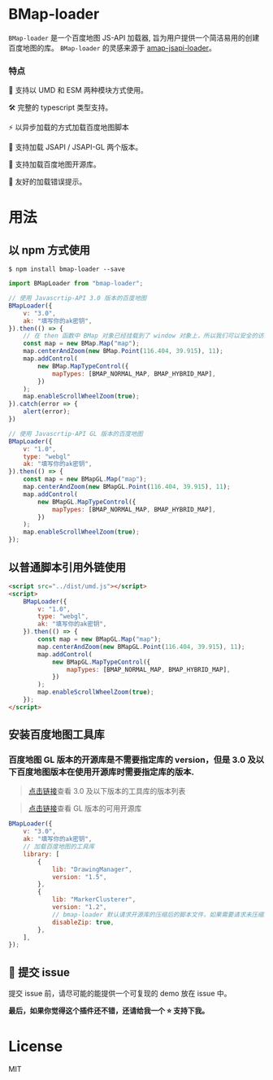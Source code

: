 # BMap-loader

`BMap-loader` 是一个百度地图 JS-API 加载器, 旨为用户提供一个简洁易用的创建百度地图的库。 `BMap-loader` 的灵感来源于 [amap-jsapi-loader](https://www.npmjs.com/package/@amap/amap-jsapi-loader)。

### 特点

🎨 支持以 UMD 和 ESM 两种模块方式使用。

🛠️ 完整的 typescript 类型支持。

⚡ 以异步加载的方式加载百度地图脚本

🌱 支持加载 JSAPI / JSAPI-GL 两个版本。

📃 支持加载百度地图开源库。

🔑 友好的加载错误提示。

# 用法

## 以 npm 方式使用

```shell
$ npm install bmap-loader --save
```

```js
import BMapLoader from "bmap-loader";

// 使用 Javascrtip-API 3.0 版本的百度地图
BMapLoader({
    v: "3.0",
    ak: "填写你的ak密钥",
}).then(() => {
    // 在 then 函数中 BMap 对象已经挂载到了 window 对象上，所以我们可以安全的访问 BMap 对象的属性和方法
    const map = new BMap.Map("map");
    map.centerAndZoom(new BMap.Point(116.404, 39.915), 11);
    map.addControl(
        new BMap.MapTypeControl({
            mapTypes: [BMAP_NORMAL_MAP, BMAP_HYBRID_MAP],
        })
    );
    map.enableScrollWheelZoom(true);
}).catch(error => {
    alert(error);
})

// 使用 Javascrtip-API GL 版本的百度地图
BMapLoader({
    v: "1.0",
    type: "webgl"
    ak: "填写你的ak密钥",
}).then(() => {
    const map = new BMapGL.Map("map");
    map.centerAndZoom(new BMapGL.Point(116.404, 39.915), 11);
    map.addControl(
        new BMapGL.MapTypeControl({
            mapTypes: [BMAP_NORMAL_MAP, BMAP_HYBRID_MAP],
        })
    );
    map.enableScrollWheelZoom(true);
});
```

## 以普通脚本引用外链使用

```html
<script src="../dist/umd.js"></script>
<script>
    BMapLoader({
        v: "1.0",
        type: "webgl",
        ak: "填写你的ak密钥",
    }).then(() => {
        const map = new BMapGL.Map("map");
        map.centerAndZoom(new BMapGL.Point(116.404, 39.915), 11);
        map.addControl(
            new BMapGL.MapTypeControl({
                mapTypes: [BMAP_NORMAL_MAP, BMAP_HYBRID_MAP],
            })
        );
        map.enableScrollWheelZoom(true);
    });
</script>
```

## 安装百度地图工具库

### 百度地图 GL 版本的开源库是不需要指定库的 version，但是 3.0 及以下百度地图版本在使用开源库时需要指定库的版本.

> [点击链接](https://lbsyun.baidu.com/index.php?title=jspopular3.0/openlibrary)查看 3.0 及以下版本的工具库的版本列表

> [点击链接](https://github.com/huiyan-fe/BMapGLLib)查看 GL 版本的可用开源库

```js
BMapLoader({
    v: "3.0",
    ak: "填写你的ak密钥",
    // 加载百度地图的工具库
    library: [
        {
            lib: "DrawingManager",
            version: "1.5",
        },
        {
            lib: "MarkerClusterer",
            version: "1.2",
            // bmap-loader 默认请求开源库的压缩后的脚本文件，如果需要请求未压缩的源文件，设置 `disableZip: true` 即可。
            disableZip: true,
        },
    ],
});
```

## 🐛 提交 issue

提交 issue 前，请尽可能的能提供一个可复现的 demo 放在 issue 中。

**最后，如果你觉得这个插件还不错，还请给我一个 ⭐ 支持下我。**

# License

MIT
